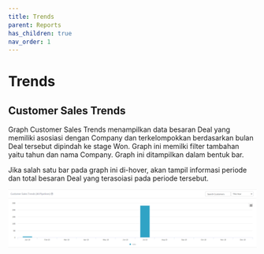 ```yaml
---
title: Trends
parent: Reports
has_children: true
nav_order: 1
---
```


# Trends

## Customer Sales Trends

Graph Customer Sales Trends menampilkan data besaran Deal yang memiliki asosiasi dengan Company dan terkelompokkan berdasarkan bulan Deal tersebut dipindah ke stage Won. Graph ini memilki filter tambahan yaitu tahun dan nama Company. Graph ini ditampilkan dalam bentuk bar.

Jika salah satu bar pada graph ini di-hover, akan tampil informasi periode dan total besaran Deal yang terasoiasi pada periode tersebut.

![Image of customer sales trends graph](https://raw.githubusercontent.com/qontak-dev/docs/master/images/graph_customer_sales_trends.gif)
